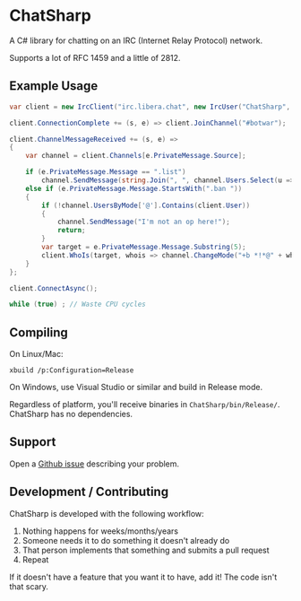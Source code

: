 # ChatSharp

A C# library for chatting on an IRC (Internet Relay Protocol) network.

Supports a lot of RFC 1459 and a little of 2812.

## Example Usage

```csharp
var client = new IrcClient("irc.libera.chat", new IrcUser("ChatSharp", "ChatSharp"));

client.ConnectionComplete += (s, e) => client.JoinChannel("#botwar");

client.ChannelMessageReceived += (s, e) =>
{
    var channel = client.Channels[e.PrivateMessage.Source];

    if (e.PrivateMessage.Message == ".list")
        channel.SendMessage(string.Join(", ", channel.Users.Select(u => u.Nick)));
    else if (e.PrivateMessage.Message.StartsWith(".ban "))
    {
        if (!channel.UsersByMode['@'].Contains(client.User))
        {
            channel.SendMessage("I'm not an op here!");
            return;
        }
        var target = e.PrivateMessage.Message.Substring(5);
        client.WhoIs(target, whois => channel.ChangeMode("+b *!*@" + whois.User.Hostname));
    }
};

client.ConnectAsync();

while (true) ; // Waste CPU cycles
```

## Compiling

On Linux/Mac:

    xbuild /p:Configuration=Release

On Windows, use Visual Studio or similar and build in Release mode.

Regardless of platform, you'll receive binaries in `ChatSharp/bin/Release/`.
ChatSharp has no dependencies.

## Support

Open a [Github issue](https://github.com/SirCmpwn/ChatSharp/issues) describing
your problem.

## Development / Contributing

ChatSharp is developed with the following workflow:

1. Nothing happens for weeks/months/years
2. Someone needs it to do something it doesn't already do
3. That person implements that something and submits a pull request
4. Repeat

If it doesn't have a feature that you want it to have, add it! The code isn't that scary.
